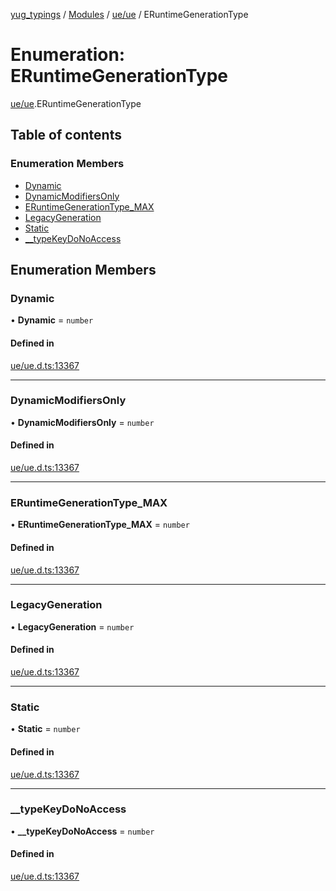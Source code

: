 [yug_typings](../README.md) / [Modules](../modules.md) / [ue/ue](../modules/ue_ue.md) / ERuntimeGenerationType

# Enumeration: ERuntimeGenerationType

[ue/ue](../modules/ue_ue.md).ERuntimeGenerationType

## Table of contents

### Enumeration Members

- [Dynamic](ue_ue.ERuntimeGenerationType.md#dynamic)
- [DynamicModifiersOnly](ue_ue.ERuntimeGenerationType.md#dynamicmodifiersonly)
- [ERuntimeGenerationType\_MAX](ue_ue.ERuntimeGenerationType.md#eruntimegenerationtype_max)
- [LegacyGeneration](ue_ue.ERuntimeGenerationType.md#legacygeneration)
- [Static](ue_ue.ERuntimeGenerationType.md#static)
- [\_\_typeKeyDoNoAccess](ue_ue.ERuntimeGenerationType.md#__typekeydonoaccess)

## Enumeration Members

### Dynamic

• **Dynamic** = `number`

#### Defined in

[ue/ue.d.ts:13367](https://github.com/YugMetaverse/yug_typings/blob/25cad34/ue/ue.d.ts#L13367)

___

### DynamicModifiersOnly

• **DynamicModifiersOnly** = `number`

#### Defined in

[ue/ue.d.ts:13367](https://github.com/YugMetaverse/yug_typings/blob/25cad34/ue/ue.d.ts#L13367)

___

### ERuntimeGenerationType\_MAX

• **ERuntimeGenerationType\_MAX** = `number`

#### Defined in

[ue/ue.d.ts:13367](https://github.com/YugMetaverse/yug_typings/blob/25cad34/ue/ue.d.ts#L13367)

___

### LegacyGeneration

• **LegacyGeneration** = `number`

#### Defined in

[ue/ue.d.ts:13367](https://github.com/YugMetaverse/yug_typings/blob/25cad34/ue/ue.d.ts#L13367)

___

### Static

• **Static** = `number`

#### Defined in

[ue/ue.d.ts:13367](https://github.com/YugMetaverse/yug_typings/blob/25cad34/ue/ue.d.ts#L13367)

___

### \_\_typeKeyDoNoAccess

• **\_\_typeKeyDoNoAccess** = `number`

#### Defined in

[ue/ue.d.ts:13367](https://github.com/YugMetaverse/yug_typings/blob/25cad34/ue/ue.d.ts#L13367)
